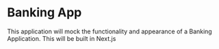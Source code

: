 # Banking App

This application will mock the functionality and appearance of a Banking Application.
This will be built in Next.js
